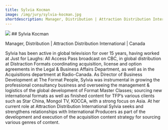```yaml
---
title: Sylvia Kocman
image: /img/jury/sylvia-kocman.jpg
shortdescription: Manager, Distribution | Attraction Distribution International | Canada
---
```

<img src="/img/jury/sylvia-kocman.jpg">
## Sylvia Kocman 

Manager, Distribution | Attraction Distribution International | Canada

Sylvia has been active in global television for over 15 years, having worked at Just for Laughs: All Access Pass broadcast on CBC, in global distribution at Distraction Formats coordinating acquisition, license and option agreements in the Legal & Business Affairs Department, as well as in the Acquisitions department at Radio-Canada. As Director of Business Development at The Format People, Sylvia was instrumental in growing the professional consultancy business and overseeing the management & logistics of the global development of Format Master Classes; sourcing new international formats as well as finished content for TFP’s various clients such as Star China, Mongol TV, KOCCA, with a strong focus on Asia. At her current role at Attraction Distribution International Sylvia seeks and strengthens relationships with International Producers as part of the development and execution of the acquisition content strategy for sourcing various genres of content.
